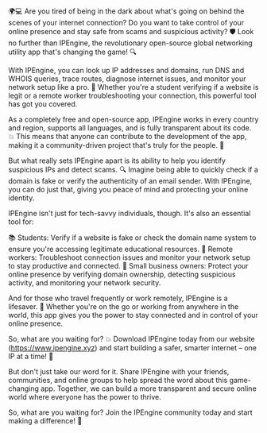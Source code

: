 🌍💻 Are you tired of being in the dark about what's going on behind the scenes of your internet connection? Do you want to take control of your online presence and stay safe from scams and suspicious activity? 🛡️ Look no further than IPEngine, the revolutionary open-source global networking utility app that's changing the game! 🔍

With IPEngine, you can look up IP addresses and domains, run DNS and WHOIS queries, trace routes, diagnose internet issues, and monitor your network setup like a pro. 📡 Whether you're a student verifying if a website is legit or a remote worker troubleshooting your connection, this powerful tool has got you covered.

As a completely free and open-source app, IPEngine works in every country and region, supports all languages, and is fully transparent about its code. 💥 This means that anyone can contribute to the development of the app, making it a community-driven project that's truly for the people. 🤝

But what really sets IPEngine apart is its ability to help you identify suspicious IPs and detect scams. 🔍 Imagine being able to quickly check if a domain is fake or verify the authenticity of an email sender. With IPEngine, you can do just that, giving you peace of mind and protecting your online identity.

IPEngine isn't just for tech-savvy individuals, though. It's also an essential tool for:

📚 Students: Verify if a website is fake or check the domain name system to ensure you're accessing legitimate educational resources.
💼 Remote workers: Troubleshoot connection issues and monitor your network setup to stay productive and connected.
🏢 Small business owners: Protect your online presence by verifying domain ownership, detecting suspicious activity, and monitoring your network security.

And for those who travel frequently or work remotely, IPEngine is a lifesaver. 🛫️ Whether you're on the go or working from anywhere in the world, this app gives you the power to stay connected and in control of your online presence.

So, what are you waiting for? 💥 Download IPEngine today from our website (https://www.ipengine.xyz) and start building a safer, smarter internet – one IP at a time! 🚀

But don't just take our word for it. Share IPEngine with your friends, communities, and online groups to help spread the word about this game-changing app. Together, we can build a more transparent and secure online world where everyone has the power to thrive.

So, what are you waiting for? Join the IPEngine community today and start making a difference! 💪